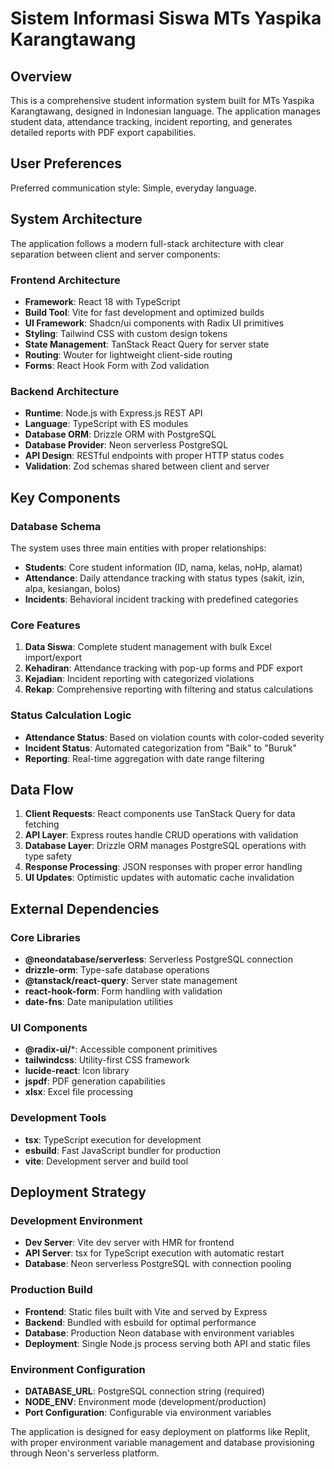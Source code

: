 # Sistem Informasi Siswa MTs Yaspika Karangtawang

## Overview

This is a comprehensive student information system built for MTs Yaspika Karangtawang, designed in Indonesian language. The application manages student data, attendance tracking, incident reporting, and generates detailed reports with PDF export capabilities.

## User Preferences

Preferred communication style: Simple, everyday language.

## System Architecture

The application follows a modern full-stack architecture with clear separation between client and server components:

### Frontend Architecture
- **Framework**: React 18 with TypeScript
- **Build Tool**: Vite for fast development and optimized builds
- **UI Framework**: Shadcn/ui components with Radix UI primitives
- **Styling**: Tailwind CSS with custom design tokens
- **State Management**: TanStack React Query for server state
- **Routing**: Wouter for lightweight client-side routing
- **Forms**: React Hook Form with Zod validation

### Backend Architecture
- **Runtime**: Node.js with Express.js REST API
- **Language**: TypeScript with ES modules
- **Database ORM**: Drizzle ORM with PostgreSQL
- **Database Provider**: Neon serverless PostgreSQL
- **API Design**: RESTful endpoints with proper HTTP status codes
- **Validation**: Zod schemas shared between client and server

## Key Components

### Database Schema
The system uses three main entities with proper relationships:
- **Students**: Core student information (ID, nama, kelas, noHp, alamat)
- **Attendance**: Daily attendance tracking with status types (sakit, izin, alpa, kesiangan, bolos)
- **Incidents**: Behavioral incident tracking with predefined categories

### Core Features
1. **Data Siswa**: Complete student management with bulk Excel import/export
2. **Kehadiran**: Attendance tracking with pop-up forms and PDF export
3. **Kejadian**: Incident reporting with categorized violations
4. **Rekap**: Comprehensive reporting with filtering and status calculations

### Status Calculation Logic
- **Attendance Status**: Based on violation counts with color-coded severity
- **Incident Status**: Automated categorization from "Baik" to "Buruk"
- **Reporting**: Real-time aggregation with date range filtering

## Data Flow

1. **Client Requests**: React components use TanStack Query for data fetching
2. **API Layer**: Express routes handle CRUD operations with validation
3. **Database Layer**: Drizzle ORM manages PostgreSQL operations with type safety
4. **Response Processing**: JSON responses with proper error handling
5. **UI Updates**: Optimistic updates with automatic cache invalidation

## External Dependencies

### Core Libraries
- **@neondatabase/serverless**: Serverless PostgreSQL connection
- **drizzle-orm**: Type-safe database operations
- **@tanstack/react-query**: Server state management
- **react-hook-form**: Form handling with validation
- **date-fns**: Date manipulation utilities

### UI Components
- **@radix-ui/***: Accessible component primitives
- **tailwindcss**: Utility-first CSS framework
- **lucide-react**: Icon library
- **jspdf**: PDF generation capabilities
- **xlsx**: Excel file processing

### Development Tools
- **tsx**: TypeScript execution for development
- **esbuild**: Fast JavaScript bundler for production
- **vite**: Development server and build tool

## Deployment Strategy

### Development Environment
- **Dev Server**: Vite dev server with HMR for frontend
- **API Server**: tsx for TypeScript execution with automatic restart
- **Database**: Neon serverless PostgreSQL with connection pooling

### Production Build
- **Frontend**: Static files built with Vite and served by Express
- **Backend**: Bundled with esbuild for optimal performance
- **Database**: Production Neon database with environment variables
- **Deployment**: Single Node.js process serving both API and static files

### Environment Configuration
- **DATABASE_URL**: PostgreSQL connection string (required)
- **NODE_ENV**: Environment mode (development/production)
- **Port Configuration**: Configurable via environment variables

The application is designed for easy deployment on platforms like Replit, with proper environment variable management and database provisioning through Neon's serverless platform.